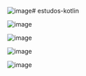 ![image](https://github.com/user-attachments/assets/5755bccd-8dd5-4746-b93e-7e1bcfd6c210)# estudos-kotlin

![image](https://github.com/user-attachments/assets/634d3693-b867-43e4-9c9c-ddcd179627ee)

![image](https://github.com/user-attachments/assets/8cf024ea-ee67-4a47-a0df-a6dada6b106a)

![image](https://github.com/user-attachments/assets/5977a22d-81a0-4200-a5f1-28bf0eeab6cb)

![image](https://github.com/user-attachments/assets/1d249689-f25b-4c05-8fde-f88d078d8ad0)
